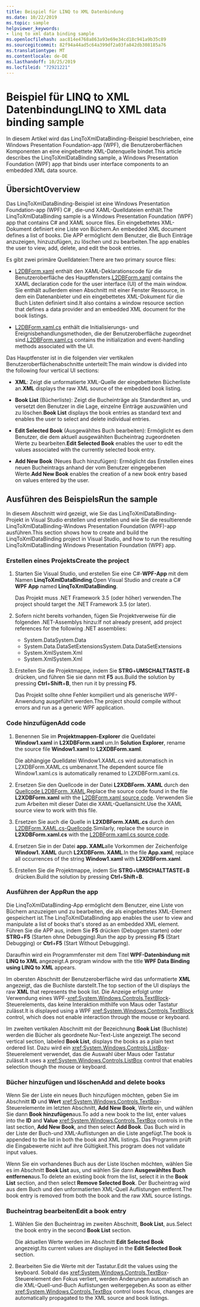 ```yaml
---
title: Beispiel für LINQ to XML Datenbindung
ms.date: 10/22/2019
ms.topic: sample
helpviewer_keywords:
- linq to xml data binding sample
ms.openlocfilehash: aac814e4768a863a93e69e34cd18c941a9b35c89
ms.sourcegitcommit: 82f94a44ad5c64a399df2a03fa842db308185a76
ms.translationtype: MT
ms.contentlocale: de-DE
ms.lasthandoff: 10/25/2019
ms.locfileid: "72921221"
---
```

# <a name="linq-to-xml-data-binding-sample"></a><span data-ttu-id="e86e5-102">Beispiel für LINQ to XML Datenbindung</span><span class="sxs-lookup"><span data-stu-id="e86e5-102">LINQ to XML data binding sample</span></span>

<span data-ttu-id="e86e5-103">In diesem Artikel wird das LinqToXmlDataBinding-Beispiel beschrieben, eine Windows Presentation Foundation-app (WPF), die Benutzeroberflächen Komponenten an eine eingebettete XML-Datenquelle bindet.</span><span class="sxs-lookup"><span data-stu-id="e86e5-103">This article describes the LinqToXmlDataBinding sample, a Windows Presentation Foundation (WPF) app that binds user interface components to an embedded XML data source.</span></span>

## <a name="overview"></a><span data-ttu-id="e86e5-104">Übersicht</span><span class="sxs-lookup"><span data-stu-id="e86e5-104">Overview</span></span>

<span data-ttu-id="e86e5-105">Das LinqToXmlDataBinding-Beispiel ist eine Windows Presentation Foundation-app (WPF) C# , die-und XAML-Quelldateien enthält.</span><span class="sxs-lookup"><span data-stu-id="e86e5-105">The LinqToXmlDataBinding sample is a Windows Presentation Foundation (WPF) app that contains C# and XAML source files.</span></span> <span data-ttu-id="e86e5-106">Ein eingebettetes XML-Dokument definiert eine Liste von Büchern.</span><span class="sxs-lookup"><span data-stu-id="e86e5-106">An embedded XML document defines a list of books.</span></span> <span data-ttu-id="e86e5-107">Die APP ermöglicht dem Benutzer, die Buch Einträge anzuzeigen, hinzuzufügen, zu löschen und zu bearbeiten.</span><span class="sxs-lookup"><span data-stu-id="e86e5-107">The app enables the user to view, add, delete, and edit the book entries.</span></span>

<span data-ttu-id="e86e5-108">Es gibt zwei primäre Quelldateien:</span><span class="sxs-lookup"><span data-stu-id="e86e5-108">There are two primary source files:</span></span>

- <span data-ttu-id="e86e5-109">[L2DBForm.xaml](l2dbform-xaml-source-code.md) enthält den XAML-Deklarationscode für die Benutzeroberfläche des Hauptfensters.</span><span class="sxs-lookup"><span data-stu-id="e86e5-109">[L2DBForm.xaml](l2dbform-xaml-source-code.md) contains the XAML declaration code for the user interface (UI) of the main window.</span></span> <span data-ttu-id="e86e5-110">Sie enthält außerdem einen Abschnitt mit einer Fenster Ressource, in dem ein Datenanbieter und ein eingebettetes XML-Dokument für die Buch Listen definiert sind.</span><span class="sxs-lookup"><span data-stu-id="e86e5-110">It also contains a window resource section that defines a data provider and an embedded XML document for the book listings.</span></span>

- <span data-ttu-id="e86e5-111">[L2DBForm.xaml.cs](l2dbform-xaml-cs-source-code.md) enthält die Initialisierungs- und Ereignisbehandlungsmethoden, die der Benutzeroberfläche zugeordnet sind.</span><span class="sxs-lookup"><span data-stu-id="e86e5-111">[L2DBForm.xaml.cs](l2dbform-xaml-cs-source-code.md) contains the initialization and event-handling methods associated with the UI.</span></span>

<span data-ttu-id="e86e5-112">Das Hauptfenster ist in die folgenden vier vertikalen Benutzeroberflächenabschnitte unterteilt:</span><span class="sxs-lookup"><span data-stu-id="e86e5-112">The main window is divided into the following four vertical UI sections:</span></span>

- <span data-ttu-id="e86e5-113">**XML**: Zeigt die unformatierte XML-Quelle der eingebetteten Bücherliste an.</span><span class="sxs-lookup"><span data-stu-id="e86e5-113">**XML** displays the raw XML source of the embedded book listing.</span></span>

- <span data-ttu-id="e86e5-114">**Book List** (Bücherliste): Zeigt die Bucheinträge als Standardtext an, und versetzt den Benutzer in die Lage, einzelne Einträge auszuwählen und zu löschen.</span><span class="sxs-lookup"><span data-stu-id="e86e5-114">**Book List** displays the book entries as standard text and enables the user to select and delete individual entries.</span></span>

- <span data-ttu-id="e86e5-115">**Edit Selected Book** (Ausgewähltes Buch bearbeiten): Ermöglicht es dem Benutzer, die dem aktuell ausgewählten Bucheintrag zugeordneten Werte zu bearbeiten.</span><span class="sxs-lookup"><span data-stu-id="e86e5-115">**Edit Selected Book** enables the user to edit the values associated with the currently selected book entry.</span></span>

- <span data-ttu-id="e86e5-116">**Add New Book** (Neues Buch hinzufügen): Ermöglicht das Erstellen eines neuen Bucheintrags anhand der vom Benutzer eingegebenen Werte.</span><span class="sxs-lookup"><span data-stu-id="e86e5-116">**Add New Book** enables the creation of a new book entry based on values entered by the user.</span></span>

## <a name="run-the-sample"></a><span data-ttu-id="e86e5-117">Ausführen des Beispiels</span><span class="sxs-lookup"><span data-stu-id="e86e5-117">Run the sample</span></span>

<span data-ttu-id="e86e5-118">In diesem Abschnitt wird gezeigt, wie Sie das LinqToXmlDataBinding-Projekt in Visual Studio erstellen und erstellen und wie Sie die resultierende LinqToXmlDataBinding-Windows Presentation Foundation (WPF)-app ausführen.</span><span class="sxs-lookup"><span data-stu-id="e86e5-118">This section shows how to create and build the LinqToXmlDataBinding project in Visual Studio, and how to run the resulting LinqToXmlDataBinding Windows Presentation Foundation (WPF) app.</span></span>

### <a name="create-the-project"></a><span data-ttu-id="e86e5-119">Erstellen eines Projekts</span><span class="sxs-lookup"><span data-stu-id="e86e5-119">Create the project</span></span>

1. <span data-ttu-id="e86e5-120">Starten Sie Visual Studio, und erstellen Sie eine C#-**WPF-App** mit dem Namen **LinqToXmlDataBinding**.</span><span class="sxs-lookup"><span data-stu-id="e86e5-120">Open Visual Studio and create a C# **WPF App** named **LinqToXmlDataBinding**.</span></span>

   <span data-ttu-id="e86e5-121">Das Projekt muss .NET Framework 3.5 (oder höher) verwenden.</span><span class="sxs-lookup"><span data-stu-id="e86e5-121">The project should target the .NET Framework 3.5 (or later).</span></span>

1. <span data-ttu-id="e86e5-122">Sofern nicht bereits vorhanden, fügen Sie Projektverweise für die folgenden .NET-Assemblys hinzu:</span><span class="sxs-lookup"><span data-stu-id="e86e5-122">If not already present, add project references for the following .NET assemblies:</span></span>

    - <span data-ttu-id="e86e5-123"><legacyBold>System.Data</legacyBold></span><span class="sxs-lookup"><span data-stu-id="e86e5-123">System.Data</span></span>
    - <span data-ttu-id="e86e5-124">System.Data.DataSetExtensions</span><span class="sxs-lookup"><span data-stu-id="e86e5-124">System.Data.DataSetExtensions</span></span>
    - <span data-ttu-id="e86e5-125">System.Xml</span><span class="sxs-lookup"><span data-stu-id="e86e5-125">System.Xml</span></span>
    - <span data-ttu-id="e86e5-126">System.Xml</span><span class="sxs-lookup"><span data-stu-id="e86e5-126">System.Xml</span></span>

1. <span data-ttu-id="e86e5-127">Erstellen Sie die Projektmappe, indem Sie **STRG**+**UMSCHALTTASTE**+**B** drücken, und führen Sie sie dann mit **F5** aus.</span><span class="sxs-lookup"><span data-stu-id="e86e5-127">Build the solution by pressing **Ctrl**+**Shift**+**B**, then run it by pressing **F5**.</span></span>

   <span data-ttu-id="e86e5-128">Das Projekt sollte ohne Fehler kompiliert und als generische WPF-Anwendung ausgeführt werden.</span><span class="sxs-lookup"><span data-stu-id="e86e5-128">The project should compile without errors and run as a generic WPF application.</span></span>

### <a name="add-code"></a><span data-ttu-id="e86e5-129">Code hinzufügen</span><span class="sxs-lookup"><span data-stu-id="e86e5-129">Add code</span></span>

1. <span data-ttu-id="e86e5-130">Benennen Sie im **Projektmappen-Explorer** die Quelldatei **Window1.xaml** in **L2XDBForm.xaml** um.</span><span class="sxs-lookup"><span data-stu-id="e86e5-130">In **Solution Explorer**, rename the source file **Window1.xaml** to **L2XDBForm.xaml**.</span></span>

   <span data-ttu-id="e86e5-131">Die abhängige Quelldatei Window1.XAML.cs wird automatisch in L2XDBForm.XAML.cs umbenannt.</span><span class="sxs-lookup"><span data-stu-id="e86e5-131">The dependent source file Window1.xaml.cs is automatically renamed to L2XDBForm.xaml.cs.</span></span>

1. <span data-ttu-id="e86e5-132">Ersetzen Sie den Quellcode in der Datei **L2XDBForm. XAML** durch den [Quellcode L2DBForm. XAML](l2dbform-xaml-source-code.md).</span><span class="sxs-lookup"><span data-stu-id="e86e5-132">Replace the source code found in the file **L2XDBForm.xaml** with the [L2DBForm.xaml source code](l2dbform-xaml-source-code.md).</span></span> <span data-ttu-id="e86e5-133">Verwenden Sie zum Arbeiten mit dieser Datei die XAML-Quellansicht.</span><span class="sxs-lookup"><span data-stu-id="e86e5-133">Use the XAML source view to work with this file.</span></span>

1. <span data-ttu-id="e86e5-134">Ersetzen Sie auch die Quelle in **L2XDBForm.XAML.cs** durch den [L2DBForm.XAML.cs-Quellcode](l2dbform-xaml-cs-source-code.md).</span><span class="sxs-lookup"><span data-stu-id="e86e5-134">Similarly, replace the source in **L2XDBForm.xaml.cs** with the [L2DBForm.xaml.cs source code](l2dbform-xaml-cs-source-code.md).</span></span>

1. <span data-ttu-id="e86e5-135">Ersetzen Sie in der Datei **app. XAML**alle Vorkommen der Zeichenfolge **Window1. XAML** durch **L2XDBForm. XAML**.</span><span class="sxs-lookup"><span data-stu-id="e86e5-135">In the file **App.xaml**, replace all occurrences of the string **Window1.xaml** with **L2XDBForm.xaml**.</span></span>

1. <span data-ttu-id="e86e5-136">Erstellen Sie die Projektmappe, indem Sie **STRG**+**UMSCHALTTASTE**+**B** drücken.</span><span class="sxs-lookup"><span data-stu-id="e86e5-136">Build the solution by pressing **Ctrl**+**Shift**+**B**.</span></span>

### <a name="run-the-app"></a><span data-ttu-id="e86e5-137">Ausführen der App</span><span class="sxs-lookup"><span data-stu-id="e86e5-137">Run the app</span></span>

<span data-ttu-id="e86e5-138">Die LinqToXmlDataBinding-App ermöglicht dem Benutzer, eine Liste von Büchern anzuzeigen und zu bearbeiten, die als eingebettetes XML-Element gespeichert ist.</span><span class="sxs-lookup"><span data-stu-id="e86e5-138">The LinqToXmlDataBinding app enables the user to view and manipulate a list of books that's stored as an embedded XML element.</span></span> <span data-ttu-id="e86e5-139">Führen Sie die APP aus, indem Sie **F5** drücken (Debuggen starten) oder **STRG**+**F5** (Starten ohne Debugging).</span><span class="sxs-lookup"><span data-stu-id="e86e5-139">Run the app by pressing **F5** (Start Debugging) or **Ctrl**+**F5** (Start Without Debugging).</span></span>

<span data-ttu-id="e86e5-140">Daraufhin wird ein Programmfenster mit dem Titel **WPF-Datenbindung mit LINQ to XML** angezeigt.</span><span class="sxs-lookup"><span data-stu-id="e86e5-140">A program window with the title **WPF Data Binding using LINQ to XML** appears.</span></span>

<span data-ttu-id="e86e5-141">Im obersten Abschnitt der Benutzeroberfläche wird das unformatierte **XML** angezeigt, das die Buchliste darstellt.</span><span class="sxs-lookup"><span data-stu-id="e86e5-141">The top section of the UI displays the raw **XML** that represents the book list.</span></span> <span data-ttu-id="e86e5-142">Die Anzeige erfolgt unter Verwendung eines WPF-<xref:System.Windows.Controls.TextBlock>-Steuerelements, das keine Interaktion mithilfe von Maus oder Tastatur zulässt.</span><span class="sxs-lookup"><span data-stu-id="e86e5-142">It is displayed using a WPF <xref:System.Windows.Controls.TextBlock> control, which does not enable interaction through the mouse or keyboard.</span></span>

<span data-ttu-id="e86e5-143">Im zweiten vertikalen Abschnitt mit der Bezeichnung **Book List** (Buchliste) werden die Bücher als geordnete Nur-Text-Liste angezeigt.</span><span class="sxs-lookup"><span data-stu-id="e86e5-143">The second vertical section, labeled **Book List**, displays the books as a plain text ordered list.</span></span> <span data-ttu-id="e86e5-144">Dazu wird ein <xref:System.Windows.Controls.ListBox>-Steuerelement verwendet, das die Auswahl über Maus oder Tastatur zulässt.</span><span class="sxs-lookup"><span data-stu-id="e86e5-144">It uses a <xref:System.Windows.Controls.ListBox> control that enables selection though the mouse or keyboard.</span></span>

### <a name="add-and-delete-books"></a><span data-ttu-id="e86e5-145">Bücher hinzufügen und löschen</span><span class="sxs-lookup"><span data-stu-id="e86e5-145">Add and delete books</span></span>

<span data-ttu-id="e86e5-146">Wenn Sie der Liste ein neues Buch hinzufügen möchten, geben Sie im Abschnitt **ID** und **Wert** <xref:System.Windows.Controls.TextBox>-Steuerelemente im letzten Abschnitt, **Add New Book**, Werte ein, und wählen Sie dann **Book hinzufügen**aus.</span><span class="sxs-lookup"><span data-stu-id="e86e5-146">To add a new book to the list, enter values into the **ID** and **Value** <xref:System.Windows.Controls.TextBox> controls in the last section, **Add New Book**, and then select **Add Book**.</span></span> <span data-ttu-id="e86e5-147">Das Buch wird in der Liste der Buch-und XML-Auflistungen an die Liste angefügt.</span><span class="sxs-lookup"><span data-stu-id="e86e5-147">The book is appended to the list in both the book and XML listings.</span></span> <span data-ttu-id="e86e5-148">Das Programm prüft die Eingabewerte nicht auf ihre Gültigkeit.</span><span class="sxs-lookup"><span data-stu-id="e86e5-148">This program does not validate input values.</span></span>

<span data-ttu-id="e86e5-149">Wenn Sie ein vorhandenes Buch aus der Liste löschen möchten, wählen Sie es im Abschnitt **Book List** aus, und wählen Sie dann **Ausgewähltes Buch entfernen**aus.</span><span class="sxs-lookup"><span data-stu-id="e86e5-149">To delete an existing book from the list, select it in the **Book List** section, and then select **Remove Selected Book**.</span></span> <span data-ttu-id="e86e5-150">Der Bucheintrag wird aus dem Buch und den unformatierten XML-Quell Auflistungen entfernt.</span><span class="sxs-lookup"><span data-stu-id="e86e5-150">The book entry is removed from both the book and the raw XML source listings.</span></span>

### <a name="edit-a-book-entry"></a><span data-ttu-id="e86e5-151">Bucheintrag bearbeiten</span><span class="sxs-lookup"><span data-stu-id="e86e5-151">Edit a book entry</span></span>

1. <span data-ttu-id="e86e5-152">Wählen Sie den Bucheintrag im zweiten Abschnitt, **Book List**, aus.</span><span class="sxs-lookup"><span data-stu-id="e86e5-152">Select the book entry in the second **Book List** section.</span></span>

   <span data-ttu-id="e86e5-153">Die aktuellen Werte werden im Abschnitt **Edit Selected Book** angezeigt.</span><span class="sxs-lookup"><span data-stu-id="e86e5-153">Its current values are displayed in the **Edit Selected Book** section.</span></span>

1. <span data-ttu-id="e86e5-154">Bearbeiten Sie die Werte mit der Tastatur.</span><span class="sxs-lookup"><span data-stu-id="e86e5-154">Edit the values using the keyboard.</span></span> <span data-ttu-id="e86e5-155">Sobald das <xref:System.Windows.Controls.TextBox>-Steuerelement den Fokus verliert, werden Änderungen automatisch an die XML-Quell-und-Buch Auflistungen weitergegeben.</span><span class="sxs-lookup"><span data-stu-id="e86e5-155">As soon as either <xref:System.Windows.Controls.TextBox> control loses focus, changes are automatically propagated to the XML source and book listings.</span></span>
